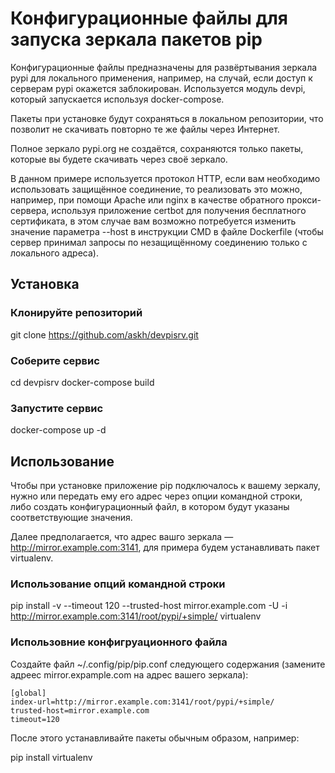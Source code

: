 # Конфигурационные файлы для запуска зеркала пакетов pip

Конфигурационные файлы предназначены для развёртывания зеркала pypi для
локального применения, например, на случай, если доступ к серверам pypi
окажется заблокирован. Используется модуль devpi, который запускается
используя docker-compose.

Пакеты при установке будут сохраняться в локальном репозитории, что позволит
не скачивать повторно те же файлы через Интернет.

Полное зеркало pypi.org не создаётся, сохраняются только пакеты, которые вы
будете скачивать через своё зеркало.

В данном примере используется протокол HTTP, если вам необходимо использовать
защищённое соединение, то реализовать это можно, например, при помощи Apache или
nginx в качестве обратного прокси-сервера, используя приложение certbot для
получения бесплатного сертификата, в этом случае вам возможно потребуется
изменить значение параметра --host в инструкции CMD в файле Dockerfile (чтобы
сервер принимал запросы по незащищённому соединению только с локального адреса).

## Установка

### Клонируйте репозиторий

git clone https://github.com/askh/devpisrv.git

### Соберите сервис

cd devpisrv
docker-compose build

### Запустите сервис

docker-compose up -d

## Использование

Чтобы при установке приложение pip подключалось к вашему зеркалу, нужно или
передать ему его адрес через опции командной строки, либо создать
конфигурационный файл, в котором будут указаны соответствующие значения.

Далее предполагается, что адрес вашго зеркала — http://mirror.example.com:3141,
для примера будем устанавливать пакет virtualenv.

### Использование опций командной строки

pip install -v --timeout 120 --trusted-host mirror.example.com -U -i http://mirror.example.com:3141/root/pypi/+simple/ virtualenv

### Использовние конфигруационного файла

Создайте файл ~/.config/pip/pip.conf следующего содержания (замените адреес
mirror.expample.com на адрес вашего зеркала):

```
[global]
index-url=http://mirror.example.com:3141/root/pypi/+simple/
trusted-host=mirror.example.com
timeout=120
```

После этого устанавливайте пакеты обычным образом, например:

pip install virtualenv

